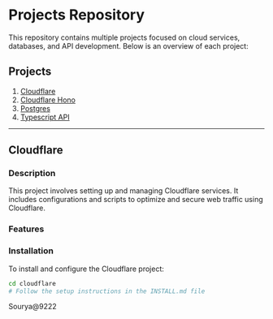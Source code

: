 # Projects Repository

This repository contains multiple projects focused on cloud services, databases, and API development. Below is an overview of each project:

## Projects

1. [Cloudflare](#cloudflare)
2. [Cloudflare Hono](#cloudflare-hono)
3. [Postgres](#postgres)
4. [Typescript API](#typescript-api)

---

## Cloudflare

### Description

This project involves setting up and managing Cloudflare services. It includes configurations and scripts to optimize and secure web traffic using Cloudflare.

### Features

### Installation

To install and configure the Cloudflare project:

```bash
cd cloudflare
# Follow the setup instructions in the INSTALL.md file
```

Sourya@9222
